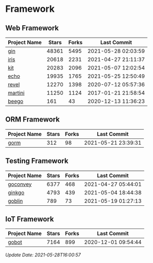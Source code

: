 # Framework

## Web Framework
| Project Name | Stars | Forks | Last Commit |
| ------------ | ----- | ----- | ----------- |
| [gin](https://github.com/gin-gonic/gin) | 48361 | 5495 | 2021-05-28 02:03:59 |
| [iris](https://github.com/kataras/iris) | 20618 | 2231 | 2021-04-27 21:11:37 |
| [kit](https://github.com/go-kit/kit) | 20283 | 2096 | 2021-05-07 12:02:54 |
| [echo](https://github.com/labstack/echo) | 19935 | 1765 | 2021-05-25 12:50:49 |
| [revel](https://github.com/revel/revel) | 12270 | 1398 | 2020-07-12 05:57:36 |
| [martini](https://github.com/go-martini/martini) | 11250 | 1124 | 2017-01-21 21:58:54 |
| [beego](https://github.com/astaxie/beego) | 161 | 43 | 2020-12-13 11:36:23 |

## ORM Framework
| Project Name | Stars | Forks | Last Commit |
| ------------ | ----- | ----- | ----------- |
| [gorm](https://github.com/jinzhu/gorm) | 312 | 98 | 2021-05-21 23:39:31 |

## Testing Framework
| Project Name | Stars | Forks | Last Commit |
| ------------ | ----- | ----- | ----------- |
| [goconvey](https://github.com/smartystreets/goconvey) | 6377 | 468 | 2021-04-27 05:44:01 |
| [ginkgo](https://github.com/onsi/ginkgo) | 4793 | 439 | 2021-05-04 18:44:38 |
| [goblin](https://github.com/franela/goblin) | 789 | 73 | 2021-05-19 01:27:13 |

## IoT Framework
| Project Name | Stars | Forks | Last Commit |
| ------------ | ----- | ----- | ----------- |
| [gobot](https://github.com/hybridgroup/gobot) | 7164 | 899 | 2020-12-01 09:54:44 |

*Update Date: 2021-05-28T16:00:57*